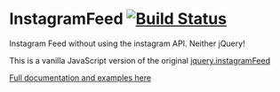 # InstagramFeed [![Build Status](https://travis-ci.com/jsanahuja/InstagramFeed.svg?branch=master)](https://travis-ci.com/jsanahuja/InstagramFeed)
Instagram Feed without using the instagram API. Neither jQuery!

This is a vanilla JavaScript version of the original [jquery.instagramFeed](https://github.com/jsanahuja/jquery.instagramFeed)

[Full documentation and examples here](https://www.sowecms.com/demos/InstagramFeed)
